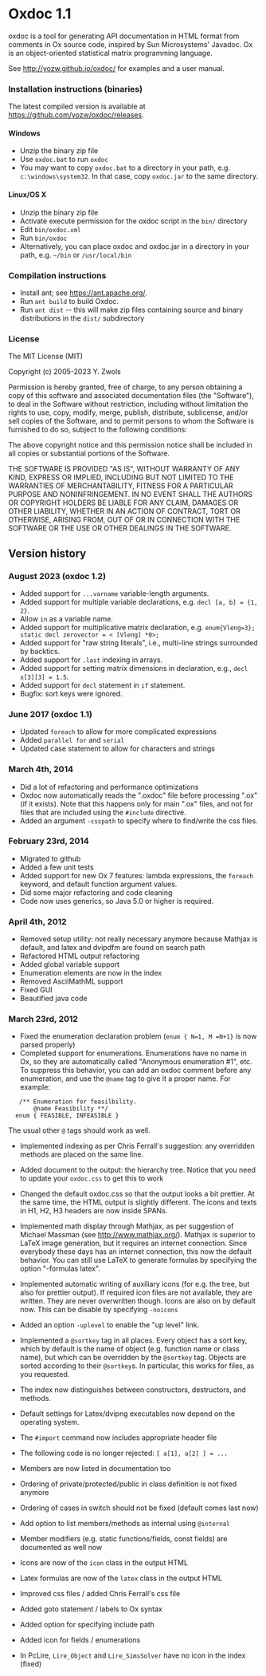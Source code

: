 # Oxdoc 1.1

oxdoc is a tool for generating API documentation in HTML format from comments in Ox source code, inspired by Sun Microsystems' Javadoc. Ox is an object-oriented statistical matrix programming language.

See http://yozw.github.io/oxdoc/ for examples and a user manual.

### Installation instructions (binaries)

The latest compiled version is available at https://github.com/yozw/oxdoc/releases.

#### Windows
* Unzip the binary zip file
* Use `oxdoc.bat` to run `oxdoc`
* You may want to copy `oxdoc.bat` to a directory in your path, e.g. 
  `c:\windows\system32`.  In that case, copy `oxdoc.jar` to the same
  directory.


#### Linux/OS X
* Unzip the binary zip file
* Activate execute permission for the oxdoc script in the `bin/` directory
* Edit `bin/oxdoc.xml`
* Run `bin/oxdoc`
* Alternatively, you can place oxdoc and oxdoc.jar in a directory in your path,
  e.g. `~/bin`  or  `/usr/local/bin`



### Compilation instructions
* Install ant; see https://ant.apache.org/.
* Run `ant build` to build Oxdoc.
* Run `ant dist` -- this will make zip files containing source and
  binary distributions in the `dist/` subdirectory


### License

The MIT License (MIT)

Copyright (c) 2005-2023 Y. Zwols

Permission is hereby granted, free of charge, to any person obtaining a copy
of this software and associated documentation files (the "Software"), to deal
in the Software without restriction, including without limitation the rights
to use, copy, modify, merge, publish, distribute, sublicense, and/or sell
copies of the Software, and to permit persons to whom the Software is
furnished to do so, subject to the following conditions:

The above copyright notice and this permission notice shall be included in
all copies or substantial portions of the Software.

THE SOFTWARE IS PROVIDED "AS IS", WITHOUT WARRANTY OF ANY KIND, EXPRESS OR
IMPLIED, INCLUDING BUT NOT LIMITED TO THE WARRANTIES OF MERCHANTABILITY,
FITNESS FOR A PARTICULAR PURPOSE AND NONINFRINGEMENT. IN NO EVENT SHALL THE
AUTHORS OR COPYRIGHT HOLDERS BE LIABLE FOR ANY CLAIM, DAMAGES OR OTHER
LIABILITY, WHETHER IN AN ACTION OF CONTRACT, TORT OR OTHERWISE, ARISING FROM,
OUT OF OR IN CONNECTION WITH THE SOFTWARE OR THE USE OR OTHER DEALINGS IN
THE SOFTWARE.

## Version history

### August 2023 (oxdoc 1.2)
* Added support for `...varname` variable-length arguments.
* Added support for multiple variable declarations, e.g. `decl [a, b] = {1, 2}`.
* Allow `in` as a variable name.
* Added support for multiplicative matrix declaration, e.g. `enum{Vleng=3}; static decl zerovector = < [Vleng] *0>;`
* Added support for "raw string literals", i.e., multi-line strings surrounded by backtics.
* Added support for `.last` indexing in arrays.
* Added support for setting matrix dimensions in declaration, e.g., `decl x[3][3] = 1.5`.
* Added support for `decl` statement in `if` statement.
* Bugfix: sort keys were ignored.

### June 2017 (oxdoc 1.1)
* Updated `foreach` to allow for more complicated expressions
* Added `parallel for` and `serial`
* Updated case statement to allow for characters and strings

### March 4th, 2014
* Did a lot of refactoring and performance optimizations
* Oxdoc now automatically reads the "<filename>.oxdoc" file before processing "<filename>.ox" (if it exists).
Note that this happens only for main ".ox" files, and not for files that are included using the `#include` directive.
* Added an argument `-csspath` to specify where to find/write the css files.

### February 23rd, 2014
* Migrated to github
* Added a few unit tests
* Added support for new Ox 7 features: lambda expressions, the `foreach` keyword, and 
  default function argument values.
* Did some major refactoring and code cleaning
* Code now uses generics, so Java 5.0 or higher is required.

### April 4th, 2012
* Removed setup utility: not really necessary anymore because 
  Mathjax is default, and latex and dvipdfm are found on search path
* Refactored HTML output refactoring
* Added global variable support
* Enumeration elements are now in the index
* Removed AsciiMathML support
* Fixed GUI
* Beautified java code


### March 23rd, 2012
* Fixed the enumeration declaration problem (`enum { N=1, M =N+1}` is now parsed properly)
* Completed support for enumerations. Enumerations have no name in Ox, so they are 
  automatically called "Anonymous enumeration #1", etc. To suppress this behavior, 
  you can add an oxdoc comment before any enumeration, and use the `@name` tag to give 
  it a proper name. For example:

```
   /** Enumeration for feasilbility. 
       @name Feasibility **/
  enum { FEASIBLE, INFEASIBLE }
```

  The usual other `@` tags should work as well.

* Implemented indexing as per Chris Ferrall's suggestion: any overridden methods are
  placed on the same line.

* Added document to the output: the hierarchy tree. Notice that you need to update your 
  `oxdoc.css` to get this to work

* Changed the default oxdoc.css so that the output looks a bit prettier. At the same
  time, the HTML output is slightly different. The icons and texts in H1, H2, H3 headers
  are now inside SPANs.

* Implemented math display through Mathjax, as per suggestion of Michael Massman 
  (see http://www.mathjax.org/). Mathjax is superior to LaTeX image generation, but 
  it requires an internet connection. Since everybody these days has an internet connection, 
  this now the default behavior. You can still use LaTeX to generate formulas by specifying
  the option "-formulas latex". 

* Implemented automatic writing of auxiliary icons (for e.g. the tree, but also for 
  prettier output). If required icon files are not available, they are written. They are 
  never overwritten though. Icons are also on by default now. This can be disable by
  specifying `-noicons`

* Added an option `-uplevel` to enable the "up level" link.

* Implemented a `@sortkey` tag in all places. Every object has a sort key, which by default is
  the name of object (e.g. function name or class name), but which can be overridden by the 
  `@sortkey` tag. Objects are sorted according to their `@sortkey`s. In particular, this works
  for files, as you requested.

* The index now distinguishes between constructors, destructors, and methods.

* Default settings for Latex/dvipng executables now depend on the operating system.

* The `#import` command now includes appropriate header file
* The following code is no longer rejected:
  `[ a[1], a[2] ] = ... `
* Members are now listed in documentation too
* Ordering of private/protected/public in class definition is not fixed anymore
* Ordering of cases in switch should not be fixed (default comes last now)
* Add option to list members/methods as internal using `@internal`
* Member modifiers (e.g. static functions/fields, const fields) are documented as well now 
* Icons are now of the `icon` class in the output HTML
* Latex formulas are now of the `latex` class in the output HTML
* Improved css files / added Chris Ferrall's css file
* Added goto statement / labels to Ox syntax
* Added option for specifying include path 
* Added icon for fields / enumerations
* In PcLire, `Lire_Object` and `Lire_SimsSolver` have no icon in the index (fixed)


